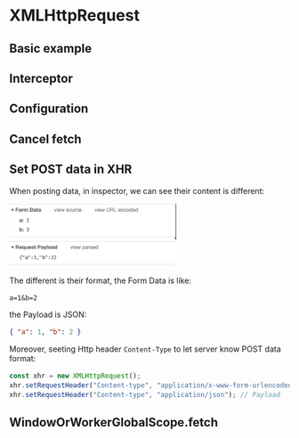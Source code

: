 # XMLHttpRequest

## Basic example

## Interceptor

## Configuration

## Cancel fetch

## Set POST data in XHR

When posting data, in inspector, we can see their content is different:

<img src="../assets/post_form.png" width="300">

<img src="../assets/post_payload.png" width="300">

The different is their format, the Form Data is like:

```text
a=1&b=2
```

the Payload is JSON:

```json
{ "a": 1, "b": 2 }
```

Moreover, seeting Http header `Content-Type` to let server know POST data format:

```js
const xhr = new XMLHttpRequest();
xhr.setRequestHeader("Content-type", "application/x-www-form-urlencoded"); // Form Data
xhr.setRequestHeader("Content-type", "application/json"); // Payload
```

## WindowOrWorkerGlobalScope.fetch
